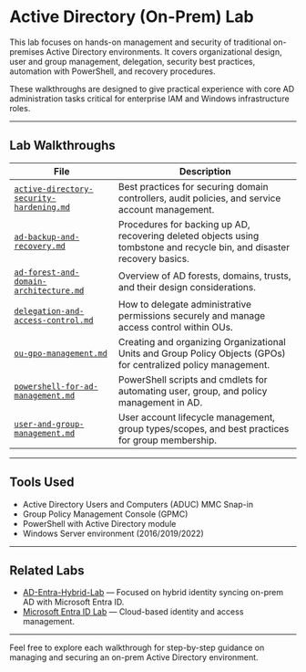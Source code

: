 # Active Directory (On-Prem) Lab

This lab focuses on hands-on management and security of traditional on-premises Active Directory environments. It covers organizational design, user and group management, delegation, security best practices, automation with PowerShell, and recovery procedures.

These walkthroughs are designed to give practical experience with core AD administration tasks critical for enterprise IAM and Windows infrastructure roles.

---

## Lab Walkthroughs

| File | Description |
|-------|-------------|
| [`active-directory-security-hardening.md`](./active-directory-security-hardening.md) | Best practices for securing domain controllers, audit policies, and service account management. |
| [`ad-backup-and-recovery.md`](./ad-backup-and-recovery.md) | Procedures for backing up AD, recovering deleted objects using tombstone and recycle bin, and disaster recovery basics. |
| [`ad-forest-and-domain-architecture.md`](./ad-forest-and-domain-architecture.md) | Overview of AD forests, domains, trusts, and their design considerations. |
| [`delegation-and-access-control.md`](./delegation-and-access-control.md) | How to delegate administrative permissions securely and manage access control within OUs. |
| [`ou-gpo-management.md`](./ou-gpo-management.md) | Creating and organizing Organizational Units and Group Policy Objects (GPOs) for centralized policy management. |
| [`powershell-for-ad-management.md`](./powershell-for-ad-management.md) | PowerShell scripts and cmdlets for automating user, group, and policy management in AD. |
| [`user-and-group-management.md`](./user-and-group-management.md) | User account lifecycle management, group types/scopes, and best practices for group membership. |

---

## Tools Used

- Active Directory Users and Computers (ADUC) MMC Snap-in  
- Group Policy Management Console (GPMC)  
- PowerShell with Active Directory module  
- Windows Server environment (2016/2019/2022)  

---

## Related Labs

- [AD-Entra-Hybrid-Lab](https://github.com/ColiverSEC/AD-Entra-Hybrid-Lab) — Focused on hybrid identity syncing on-prem AD with Microsoft Entra ID.  
- [Microsoft Entra ID Lab](../entra/) — Cloud-based identity and access management.  

---

Feel free to explore each walkthrough for step-by-step guidance on managing and securing an on-prem Active Directory environment.

